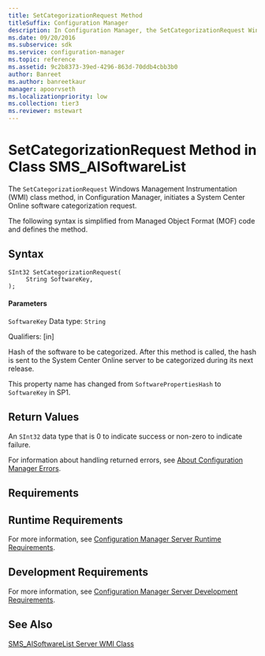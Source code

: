 ```yaml
---
title: SetCategorizationRequest Method
titleSuffix: Configuration Manager
description: In Configuration Manager, the SetCategorizationRequest Windows Management Instrumentation class method initiates a System Center Online software categorization request.
ms.date: 09/20/2016
ms.subservice: sdk
ms.service: configuration-manager
ms.topic: reference
ms.assetid: 9c2b8373-39ed-4296-863d-70ddb4cbb3b0
author: Banreet
ms.author: banreetkaur
manager: apoorvseth
ms.localizationpriority: low
ms.collection: tier3
ms.reviewer: mstewart
---
```

# SetCategorizationRequest Method in Class SMS_AISoftwareList
The `SetCategorizationRequest` Windows Management Instrumentation (WMI) class method, in Configuration Manager, initiates a System Center Online software categorization request.

 The following syntax is simplified from Managed Object Format (MOF) code and defines the method.

## Syntax

```
SInt32 SetCategorizationRequest(
     String SoftwareKey,
);
```

#### Parameters
 `SoftwareKey`
 Data type: `String`

 Qualifiers: [in]

 Hash of the software to be categorized. After this method is called, the hash is sent to the System Center Online server to be categorized during its next release.

 This property name has changed from `SoftwarePropertiesHash` to `SoftwareKey` in SP1.

## Return Values
 An `SInt32` data type that is 0 to indicate success or non-zero to indicate failure.

 For information about handling returned errors, see [About Configuration Manager Errors](../../../../../develop/core/understand/about-configuration-manager-errors.md).

## Requirements

## Runtime Requirements
 For more information, see [Configuration Manager Server Runtime Requirements](../../../../../develop/core/reqs/server-runtime-requirements.md).

## Development Requirements
 For more information, see [Configuration Manager Server Development Requirements](../../../../../develop/core/reqs/server-development-requirements.md).

## See Also
 [SMS_AISoftwareList Server WMI Class](../../../../../develop/reference/core/clients/asset-intelligence/sms_aisoftwarelist-server-wmi-class.md)
